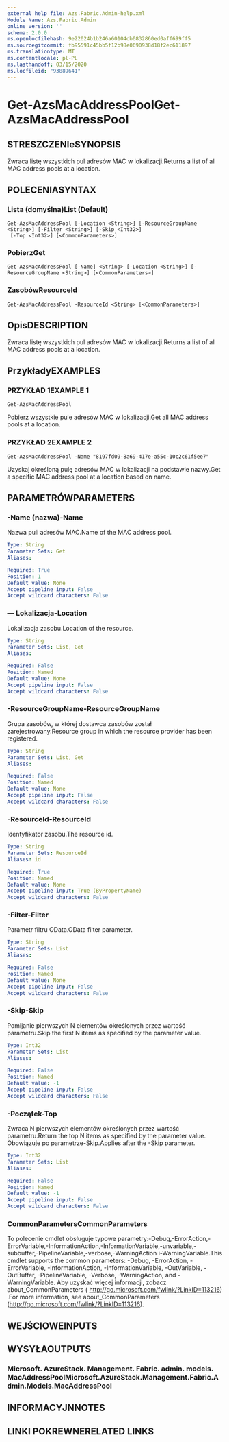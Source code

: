 ```yaml
---
external help file: Azs.Fabric.Admin-help.xml
Module Name: Azs.Fabric.Admin
online version: ''
schema: 2.0.0
ms.openlocfilehash: 9e22024b1b246a60104db0832860ed0aff699ff5
ms.sourcegitcommit: fb95591c45bb5f12b98e0690938d18f2ec611897
ms.translationtype: MT
ms.contentlocale: pl-PL
ms.lasthandoff: 03/15/2020
ms.locfileid: "93889641"
---
```

# <span data-ttu-id="c9ce9-101">Get-AzsMacAddressPool</span><span class="sxs-lookup"><span data-stu-id="c9ce9-101">Get-AzsMacAddressPool</span></span>

## <span data-ttu-id="c9ce9-102">STRESZCZENIe</span><span class="sxs-lookup"><span data-stu-id="c9ce9-102">SYNOPSIS</span></span>
<span data-ttu-id="c9ce9-103">Zwraca listę wszystkich pul adresów MAC w lokalizacji.</span><span class="sxs-lookup"><span data-stu-id="c9ce9-103">Returns a list of all MAC address pools at a location.</span></span>

## <span data-ttu-id="c9ce9-104">POLECENIA</span><span class="sxs-lookup"><span data-stu-id="c9ce9-104">SYNTAX</span></span>

### <span data-ttu-id="c9ce9-105">Lista (domyślna)</span><span class="sxs-lookup"><span data-stu-id="c9ce9-105">List (Default)</span></span>
```
Get-AzsMacAddressPool [-Location <String>] [-ResourceGroupName <String>] [-Filter <String>] [-Skip <Int32>]
 [-Top <Int32>] [<CommonParameters>]
```

### <span data-ttu-id="c9ce9-106">Pobierz</span><span class="sxs-lookup"><span data-stu-id="c9ce9-106">Get</span></span>
```
Get-AzsMacAddressPool [-Name] <String> [-Location <String>] [-ResourceGroupName <String>] [<CommonParameters>]
```

### <span data-ttu-id="c9ce9-107">Zasobów</span><span class="sxs-lookup"><span data-stu-id="c9ce9-107">ResourceId</span></span>
```
Get-AzsMacAddressPool -ResourceId <String> [<CommonParameters>]
```

## <span data-ttu-id="c9ce9-108">Opis</span><span class="sxs-lookup"><span data-stu-id="c9ce9-108">DESCRIPTION</span></span>
<span data-ttu-id="c9ce9-109">Zwraca listę wszystkich pul adresów MAC w lokalizacji.</span><span class="sxs-lookup"><span data-stu-id="c9ce9-109">Returns a list of all MAC address pools at a location.</span></span>

## <span data-ttu-id="c9ce9-110">Przykłady</span><span class="sxs-lookup"><span data-stu-id="c9ce9-110">EXAMPLES</span></span>

### <span data-ttu-id="c9ce9-111">PRZYKŁAD 1</span><span class="sxs-lookup"><span data-stu-id="c9ce9-111">EXAMPLE 1</span></span>
```
Get-AzsMacAddressPool
```

<span data-ttu-id="c9ce9-112">Pobierz wszystkie pule adresów MAC w lokalizacji.</span><span class="sxs-lookup"><span data-stu-id="c9ce9-112">Get all MAC address pools at a location.</span></span>

### <span data-ttu-id="c9ce9-113">PRZYKŁAD 2</span><span class="sxs-lookup"><span data-stu-id="c9ce9-113">EXAMPLE 2</span></span>
```
Get-AzsMacAddressPool -Name "8197fd09-8a69-417e-a55c-10c2c61f5ee7"
```

<span data-ttu-id="c9ce9-114">Uzyskaj określoną pulę adresów MAC w lokalizacji na podstawie nazwy.</span><span class="sxs-lookup"><span data-stu-id="c9ce9-114">Get a specific MAC address pool at a location based on name.</span></span>

## <span data-ttu-id="c9ce9-115">PARAMETRÓW</span><span class="sxs-lookup"><span data-stu-id="c9ce9-115">PARAMETERS</span></span>

### <span data-ttu-id="c9ce9-116">-Name (nazwa)</span><span class="sxs-lookup"><span data-stu-id="c9ce9-116">-Name</span></span>
<span data-ttu-id="c9ce9-117">Nazwa puli adresów MAC.</span><span class="sxs-lookup"><span data-stu-id="c9ce9-117">Name of the MAC address pool.</span></span>

```yaml
Type: String
Parameter Sets: Get
Aliases:

Required: True
Position: 1
Default value: None
Accept pipeline input: False
Accept wildcard characters: False
```

### <span data-ttu-id="c9ce9-118">— Lokalizacja</span><span class="sxs-lookup"><span data-stu-id="c9ce9-118">-Location</span></span>
<span data-ttu-id="c9ce9-119">Lokalizacja zasobu.</span><span class="sxs-lookup"><span data-stu-id="c9ce9-119">Location of the resource.</span></span>

```yaml
Type: String
Parameter Sets: List, Get
Aliases:

Required: False
Position: Named
Default value: None
Accept pipeline input: False
Accept wildcard characters: False
```

### <span data-ttu-id="c9ce9-120">-ResourceGroupName</span><span class="sxs-lookup"><span data-stu-id="c9ce9-120">-ResourceGroupName</span></span>
<span data-ttu-id="c9ce9-121">Grupa zasobów, w której dostawca zasobów został zarejestrowany.</span><span class="sxs-lookup"><span data-stu-id="c9ce9-121">Resource group in which the resource provider has been registered.</span></span>

```yaml
Type: String
Parameter Sets: List, Get
Aliases:

Required: False
Position: Named
Default value: None
Accept pipeline input: False
Accept wildcard characters: False
```

### <span data-ttu-id="c9ce9-122">-ResourceId</span><span class="sxs-lookup"><span data-stu-id="c9ce9-122">-ResourceId</span></span>
<span data-ttu-id="c9ce9-123">Identyfikator zasobu.</span><span class="sxs-lookup"><span data-stu-id="c9ce9-123">The resource id.</span></span>

```yaml
Type: String
Parameter Sets: ResourceId
Aliases: id

Required: True
Position: Named
Default value: None
Accept pipeline input: True (ByPropertyName)
Accept wildcard characters: False
```

### <span data-ttu-id="c9ce9-124">-Filter</span><span class="sxs-lookup"><span data-stu-id="c9ce9-124">-Filter</span></span>
<span data-ttu-id="c9ce9-125">Parametr filtru OData.</span><span class="sxs-lookup"><span data-stu-id="c9ce9-125">OData filter parameter.</span></span>

```yaml
Type: String
Parameter Sets: List
Aliases:

Required: False
Position: Named
Default value: None
Accept pipeline input: False
Accept wildcard characters: False
```

### <span data-ttu-id="c9ce9-126">-Skip</span><span class="sxs-lookup"><span data-stu-id="c9ce9-126">-Skip</span></span>
<span data-ttu-id="c9ce9-127">Pomijanie pierwszych N elementów określonych przez wartość parametru.</span><span class="sxs-lookup"><span data-stu-id="c9ce9-127">Skip the first N items as specified by the parameter value.</span></span>

```yaml
Type: Int32
Parameter Sets: List
Aliases:

Required: False
Position: Named
Default value: -1
Accept pipeline input: False
Accept wildcard characters: False
```

### <span data-ttu-id="c9ce9-128">-Początek</span><span class="sxs-lookup"><span data-stu-id="c9ce9-128">-Top</span></span>
<span data-ttu-id="c9ce9-129">Zwraca N pierwszych elementów określonych przez wartość parametru.</span><span class="sxs-lookup"><span data-stu-id="c9ce9-129">Return the top N items as specified by the parameter value.</span></span>
<span data-ttu-id="c9ce9-130">Obowiązuje po parametrze-Skip.</span><span class="sxs-lookup"><span data-stu-id="c9ce9-130">Applies after the -Skip parameter.</span></span>

```yaml
Type: Int32
Parameter Sets: List
Aliases:

Required: False
Position: Named
Default value: -1
Accept pipeline input: False
Accept wildcard characters: False
```

### <span data-ttu-id="c9ce9-131">CommonParameters</span><span class="sxs-lookup"><span data-stu-id="c9ce9-131">CommonParameters</span></span>
<span data-ttu-id="c9ce9-132">To polecenie cmdlet obsługuje typowe parametry:-Debug,-ErrorAction,-ErrorVariable,-InformationAction,-InformationVariable,-unvariable,-subbuffer,-PipelineVariable,-verbose,-WarningAction i-WarningVariable.</span><span class="sxs-lookup"><span data-stu-id="c9ce9-132">This cmdlet supports the common parameters: -Debug, -ErrorAction, -ErrorVariable, -InformationAction, -InformationVariable, -OutVariable, -OutBuffer, -PipelineVariable, -Verbose, -WarningAction, and -WarningVariable.</span></span> <span data-ttu-id="c9ce9-133">Aby uzyskać więcej informacji, zobacz about_CommonParameters ( http://go.microsoft.com/fwlink/?LinkID=113216) .</span><span class="sxs-lookup"><span data-stu-id="c9ce9-133">For more information, see about_CommonParameters (http://go.microsoft.com/fwlink/?LinkID=113216).</span></span>

## <span data-ttu-id="c9ce9-134">WEJŚCIOWE</span><span class="sxs-lookup"><span data-stu-id="c9ce9-134">INPUTS</span></span>

## <span data-ttu-id="c9ce9-135">WYSYŁA</span><span class="sxs-lookup"><span data-stu-id="c9ce9-135">OUTPUTS</span></span>

### <span data-ttu-id="c9ce9-136">Microsoft. AzureStack. Management. Fabric. admin. models. MacAddressPool</span><span class="sxs-lookup"><span data-stu-id="c9ce9-136">Microsoft.AzureStack.Management.Fabric.Admin.Models.MacAddressPool</span></span>

## <span data-ttu-id="c9ce9-137">INFORMACYJN</span><span class="sxs-lookup"><span data-stu-id="c9ce9-137">NOTES</span></span>

## <span data-ttu-id="c9ce9-138">LINKI POKREWNE</span><span class="sxs-lookup"><span data-stu-id="c9ce9-138">RELATED LINKS</span></span>
